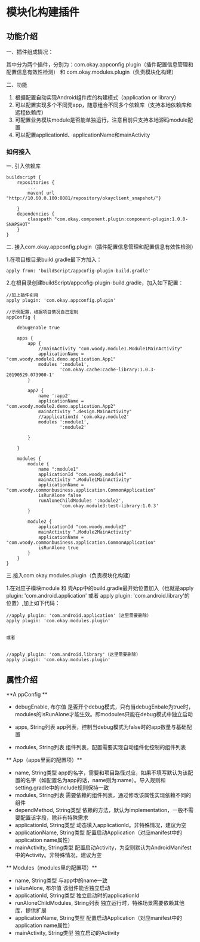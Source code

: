 # 模块化构建插件

## 功能介绍

一、插件组成情况：

 其中分为两个插件，分别为：com.okay.appconfig.plugin（插件配置信息管理和配置信息有效性检测） 和 com.okay.modules.plugin（负责模块化构建）
 
二、功能

 1. 根据配置自动实现Android组件库的构建模式（application or library）
 2. 可以配置实现多个不同壳app，随意组合不同多个依赖库（支持本地依赖库和远程依赖库）
 3. 可配置业务模块module是否能单独运行，注意目前只支持本地源码module配置
 4. 可以配置applicationId、applicationName和mainActivity



### 如何接入

一. 引入依赖库

```
buildscript {
    repositories {
        ...
        maven{ url "http://10.60.0.100:8081/repository/okayclient_snapshot/"}

    }
    dependencies {
        classpath "com.okay.component.plugin:component-plugin:1.0.0-SNAPSHOT"
    }
}
```

二. 接入com.okay.appconfig.plugin（插件配置信息管理和配置信息有效性检测）

1.在项目根目录build.gradle最下方加入：

```
apply from: 'buildScript/appcofig-plugin-build.gradle'

```

2.在根目录创建buildScript/appcofig-plugin-build.gradle，加入如下配置：

```
//加上插件引用
apply plugin: 'com.okay.appconfig.plugin'

//示例配置，根据项目情况自己定制
appConfig {

    debugEnable true

    apps {
        app {
            //mainActivity "com.woody.module1.Module1MainActivity"
            applicationName = "com.woody.module1.demo.application.App1"
            modules ':module1',
                    'com.okay.cache:cache-library:1.0.3-20190529.073900-1'
        }

        app2 {
            name ':app2'
            applicationName = "com.woody.module2.demo.application.App2"
            mainActivity ".design.MainActivity"
            //applicationId 'com.okay.module2'
            modules ':module1',
                    ':module2'

        }

    }

    modules {
        module {
            name ":module1"
            applicationId "com.woody.module1"
            mainActivity ".Module1MainActivity"
            applicationName = "com.woody.commonbusiness.application.CommonApplication"
            isRunAlone false
            runAloneChildModules ':module2',
                    'com.okay.module3:test-library:1.0.3'
        }

        module2 {
            applicationId "com.woody.module2"
            mainActivity ".Module2MainActivity"
            applicationName = "com.woody.commonbusiness.application.CommonApplication"
            isRunAlone true
        }
    }
}

```
三.接入com.okay.modules.plugin（负责模块化构建）

1.在对应子模块module 和 壳App中的build.gradle最开始位置加入（也就是apply plugin: 'com.android.application' 或者 apply plugin: 'com.android.library'的位置）,加上如下代码：

```
//apply plugin: 'com.android.application'（这里需要删除）
apply plugin: 'com.okay.modules.plugin'


或者


//apply plugin: 'com.android.library'（这里需要删除）
apply plugin: 'com.okay.modules.plugin'

```

## 属性介绍

**A ppConfig **

- debugEnable, 布尔值
  是否开个debug模式，只有当debugEnbale为true时，modules的isRunAlone才能生效。即modoules只能在debug模式中独立启动
  
- apps, String列表
  app列表，控制当debug模式为false时的app数量与基础配置
  
- modules, String列表
  组件列表，配置需要实现自动组件化控制的组件列表
  

** App（apps里面的配置项）**

- name, String类型
  app的名字，需要和项目路径对应，如果不填写默认为该配置的名字（如配置名为app的话，name则为:name）。导入规则和setting.gradle中的include规则保持一致
- modules, String列表
  需要依赖的组件列表，通过修改该属性实现依赖不同的组件
- dependMethod, String类型
  依赖的方法，默认为implementation，一般不需要配置该字段，除非有特殊需求
- applicationId, String类型
  动态填入applicationId。非特殊情况，建议为空
- applicationName, String类型
  配置启动Application（对应manifest中的application name属性）
- mainActivity, String类型
  配置启动Activity，为空则默认为AndroidManifest中的Activity。非特殊情况，建议为空


** Modules（modules里的配置项）**

- name, String类型
  与app中的name一致
- isRunAlone, 布尔值
  该组件能否独立启动
- applicationId, String类型
  独立启动时的applicationId
- runAloneChildModules, String列表
  独立运行时，特殊场景需要依赖其他库，提供扩展
- applicationName, String类型
  配置启动Application（对应manifest中的application name属性）
- mainActivity, String类型
  独立启动的Activity




